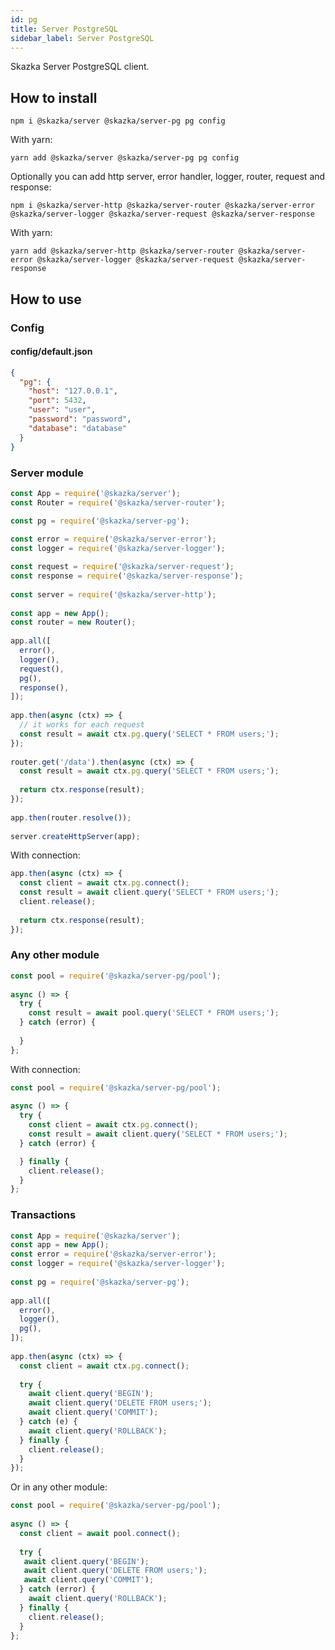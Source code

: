 ```yaml
---
id: pg
title: Server PostgreSQL
sidebar_label: Server PostgreSQL
---
```


Skazka Server PostgreSQL client.

## How to install

    npm i @skazka/server @skazka/server-pg pg config
    
With yarn:

    yarn add @skazka/server @skazka/server-pg pg config
    
Optionally you can add http server, error handler, logger, router, request and response:

    npm i @skazka/server-http @skazka/server-router @skazka/server-error @skazka/server-logger @skazka/server-request @skazka/server-response
      
With yarn:

    yarn add @skazka/server-http @skazka/server-router @skazka/server-error @skazka/server-logger @skazka/server-request @skazka/server-response

## How to use

### Config

#### config/default.json

```json
{
  "pg": {
    "host": "127.0.0.1",
    "port": 5432,
    "user": "user",
    "password": "password",
    "database": "database"
  }
}
```

### Server module

```javascript
const App = require('@skazka/server');
const Router = require('@skazka/server-router');

const pg = require('@skazka/server-pg');
        
const error = require('@skazka/server-error');
const logger = require('@skazka/server-logger');

const request = require('@skazka/server-request');
const response = require('@skazka/server-response');
        
const server = require('@skazka/server-http');
        
const app = new App();
const router = new Router();
        
app.all([
  error(),
  logger(),
  request(),
  pg(),
  response(),
]);
    
app.then(async (ctx) => {
  // it works for each request
  const result = await ctx.pg.query('SELECT * FROM users;');
});
    
router.get('/data').then(async (ctx) => {
  const result = await ctx.pg.query('SELECT * FROM users;');
            
  return ctx.response(result); 
});
        
app.then(router.resolve());
        
server.createHttpServer(app);
```

With connection:

```javascript
app.then(async (ctx) => {
  const client = await ctx.pg.connect();
  const result = await client.query('SELECT * FROM users;');
  client.release();
  
  return ctx.response(result); 
});
```

### Any other module

```javascript
const pool = require('@skazka/server-pg/pool');
    
async () => {
  try {
    const result = await pool.query('SELECT * FROM users;');
  } catch (error) {
    
  }
};
```
    
With connection:

```javascript
const pool = require('@skazka/server-pg/pool');
    
async () => {
  try {
    const client = await ctx.pg.connect();
    const result = await client.query('SELECT * FROM users;');
  } catch (error) {

  } finally {
    client.release();
  }
};
```
    
### Transactions

```javascript
const App = require('@skazka/server');
const app = new App();
const error = require('@skazka/server-error');
const logger = require('@skazka/server-logger');
    
const pg = require('@skazka/server-pg');
    
app.all([
  error(),
  logger(),
  pg(),
]);
    
app.then(async (ctx) => {
  const client = await ctx.pg.connect();
        
  try {
    await client.query('BEGIN');
    await client.query('DELETE FROM users;');
    await client.query('COMMIT');
  } catch (e) {
    await client.query('ROLLBACK');
  } finally {
    client.release();
  }
});
```
    
Or in any other module:

```javascript
const pool = require('@skazka/server-pg/pool');
    
async () => {
  const client = await pool.connect();
    
  try {
   await client.query('BEGIN');
   await client.query('DELETE FROM users;');
   await client.query('COMMIT');
  } catch (error) {
    await client.query('ROLLBACK');
  } finally {
    client.release();
  }
};
```
